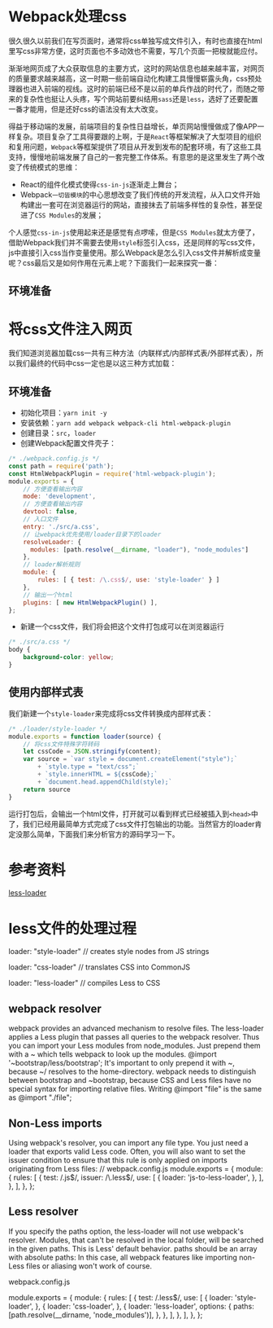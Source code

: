 # Webpack处理css
很久很久以前我们在写页面时，通常将css单独写成文件引入，有时也直接在html里写css非常方便，这时页面也不多动效也不需要，写几个页面一把梭就能应付。

渐渐地网页成了大众获取信息的主要方式，这时的网站信息也越来越丰富，对网页的质量要求越来越高，这一时期一些前端自动化构建工具慢慢崭露头角，css预处理器也进入前端的视线。这时的前端已经不是以前的单兵作战的时代了，而随之带来的复杂性也挺让人头疼，写个网站前要纠结用`sass`还是`less`，选好了还要配置一番才能用，但是还好css的语法没有太大改变。

得益于移动端的发展，前端项目的复杂性日益增长，单页网站慢慢做成了像APP一样复杂。项目复杂了工具得要跟的上啊，于是`React`等框架解决了大型项目的组织和复用问题，`Webpack`等框架提供了项目从开发到发布的配套环境，有了这些工具支持，慢慢地前端发展了自己的一套完整工作体系。有意思的是这里发生了两个改变了传统模式的思维：
- React的组件化模式使得`css-in-js`逐渐走上舞台；
- Webpack`一切皆模块`的中心思想改变了我们传统的开发流程，从入口文件开始构建出一套可在浏览器运行的网站，直接抹去了前端多样性的复杂性，甚至促进了`CSS Modules`的发展；

个人感觉`css-in-js`使用起来还是感觉有点啰嗦，但是`CSS Modules`就太方便了，借助Webpack我们并不需要去使用`style`标签引入css，还是同样的写css文件，js中直接引入css当作变量使用。那么Webpack是怎么引入css文件并解析成变量呢？css最后又是如何作用在元素上呢？下面我们一起来探究一番：

## 环境准备

# 将css文件注入网页
我们知道浏览器加载css一共有三种方法（内联样式/内部样式表/外部样式表），所以我们最终的代码中css一定也是以这三种方式加载：

## 环境准备
- 初始化项目：`yarn init -y`
- 安装依赖：`yarn add webpack webpack-cli html-webpack-plugin`
- 创建目录：`src`，`loader`
- 创建Webpack配置文件壳子：
```js
/* ./webpack.config.js */
const path = require('path');
const HtmlWebpackPlugin = require('html-webpack-plugin');
module.exports = {
    // 方便查看输出内容
    mode: 'development',
    // 方便查看输出内容
    devtool: false,
    // 入口文件
    entry: './src/a.css',
    // 让webpack优先使用/loader目录下的loader
    resolveLoader: {
      modules: [path.resolve(__dirname, "loader"), "node_modules"]
    },
    // loader解析规则
    module: {
        rules: [ { test: /\.css$/, use: 'style-loader' } ]
    },
    // 输出一个html
    plugins: [ new HtmlWebpackPlugin() ],
};
```
- 新建一个css文件，我们将会把这个文件打包成可以在浏览器运行
```css
/* ./src/a.css */
body {
    background-color: yellow;
}
```

## 使用内部样式表
我们新建一个`style-loader`来完成将css文件转换成内部样式表：
```js
/* ./loader/style-loader */
module.exports = function loader(source) {
    // 将css文件特殊字符转码
    let cssCode = JSON.stringify(content);
    var source = `var style = document.createElement("style");`
        + `style.type = "text/css";`
        + `style.innerHTML = ${cssCode};`
        + `document.head.appendChild(style);`
    return source
}
```
运行打包后，会输出一个html文件，打开就可以看到样式已经被插入到`<head>`中了，我们已经用最简单方式完成了css文件打包输出的功能。当然官方的loader肯定没那么简单，下面我们来分析官方的源码学习一下。



# 参考资料
[less-loader](https://webpack.js.org/loaders/less-loader/)









# less文件的处理过程

loader: "style-loader" // creates style nodes from JS strings

loader: "css-loader" // translates CSS into CommonJS

loader: "less-loader" // compiles Less to CSS


## webpack resolver
webpack provides an advanced mechanism to resolve files. The less-loader applies a Less plugin that passes all queries to the webpack resolver. Thus you can import your Less modules from node_modules. Just prepend them with a ~ which tells webpack to look up the modules.
@import '~bootstrap/less/bootstrap';
It's important to only prepend it with ~, because ~/ resolves to the home-directory. webpack needs to distinguish between bootstrap and ~bootstrap, because CSS and Less files have no special syntax for importing relative files. Writing @import "file" is the same as @import "./file";

## Non-Less imports
Using webpack's resolver, you can import any file type. You just need a loader that exports valid Less code. Often, you will also want to set the issuer condition to ensure that this rule is only applied on imports originating from Less files:
// webpack.config.js
module.exports = {
  module: {
    rules: [
      {
        test: /\.js$/,
        issuer: /\.less$/,
        use: [
          {
            loader: 'js-to-less-loader',
          },
        ],
      },
    ],
  },
};

## Less resolver
If you specify the paths option, the less-loader will not use webpack's resolver. Modules, that can't be resolved in the local folder, will be searched in the given paths. This is Less' default behavior. paths should be an array with absolute paths:
In this case, all webpack features like importing non-Less files or aliasing won't work of course.

webpack.config.js

module.exports = {
  module: {
    rules: [
      {
        test: /\.less$/,
        use: [
          {
            loader: 'style-loader',
          },
          {
            loader: 'css-loader',
          },
          {
            loader: 'less-loader',
            options: {
              paths: [path.resolve(__dirname, 'node_modules')],
            },
          },
        ],
      },
    ],
  },
};